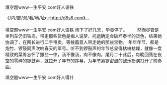 填空题www一生平安 com好人语铁

《/内/部/观/看/地/址👉http://d8s8.com》--

填空题www一生平安 com好人语铁	雨下了好几天，毕竟停了。
　　然而尽管是坐列车仍旧铁鸟，带走那些货色是痴人说梦，托运确定会破坏泰半的货色，结果她协调了，在网长进行二手甩卖，等候蓄意人带走她的那些宝物。
年年年节，都是炮竹、锣鼓同声吹响春天的军号。听不到锣鼓声的年节总显得枯槁枯燥，就像一盘精致的菜肴忘怀了撒盐一律，汤不像汤，肉不像肉。尾月二十此后，每晚回荡在夜空的零碎的锣鼓声，就拉开了年节的序幕，为年节紧锣密鼓的鼓乐扮演打开了前奏曲。





填空题www一生平安 com好人得什
